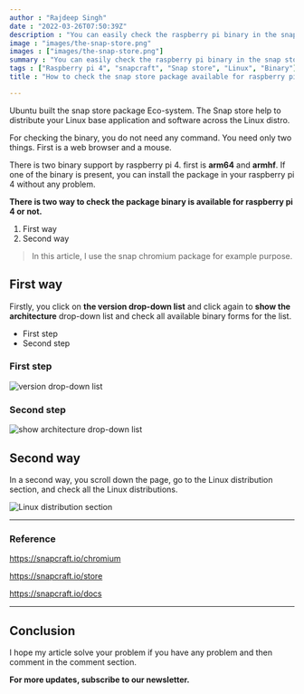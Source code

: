 ```yaml
---
author : "Rajdeep Singh"
date : "2022-03-26T07:50:39Z"
description : "You can easily check the raspberry pi binary in the snap store without the command line and code."
image : "images/the-snap-store.png"
images : ["images/the-snap-store.png"]
summary : "You can easily check the raspberry pi binary in the snap store without the command line and code."
tags : ["Raspberry pi 4", "snapcraft", "Snap store", "Linux", "Binary"]
title : "How to check the snap store package available for raspberry pi 4 or not?"

---
```



Ubuntu built the snap store package Eco-system. The Snap store help to distribute your Linux base application and software across the Linux distro.

For checking the binary, you do not need any command. You need only two things. First is a web browser and a mouse.

There is two binary support by raspberry pi 4. first is **arm64** and **armhf**. If one of the binary is present, you can install the package in your raspberry pi 4 without any problem.



**There is two way to check the package binary is available for raspberry pi 4 or not.**

1. First way
2. Second way



> In this article, I use the snap chromium package for example purpose.


## First way

Firstly, you click on **the version drop-down list** and click again to **show the architecture** drop-down list and check all available binary forms for the list.

* First step
* Second step

### First step

![version drop-down list](http://localhost:3000/images/firstway.png)



### Second step

![show architecture drop-down list](http://localhost:3000/images/firstway-2.png)


## Second way

In a second way, you scroll down the page, go to the Linux distribution section, and check all the Linux distributions.

![Linux distribution section](http://localhost:3000/images/secondway.png)


---

### Reference

https://snapcraft.io/chromium

https://snapcraft.io/store

https://snapcraft.io/docs

---

## Conclusion

I hope my article solve your problem if you have any problem and then comment in the comment section.

**For more updates, subscribe to our newsletter.**




